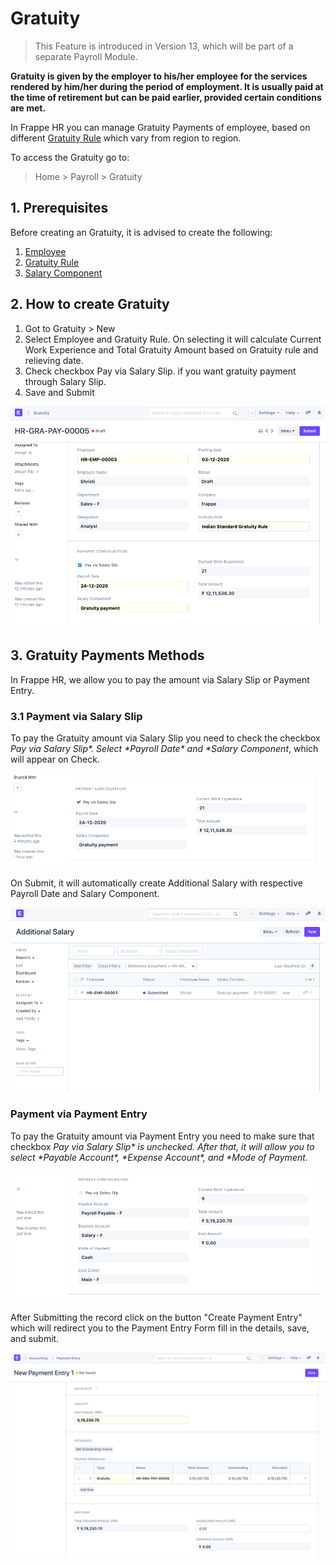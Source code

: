 
# Gratuity



> This Feature is introduced in Version 13, which will be part of a separate Payroll Module.


**Gratuity is given by the employer to his/her employee for the services rendered by him/her during the period of employment. It is usually paid at the time of retirement but can be paid earlier, provided certain conditions are met.**


In Frappe HR you can manage Gratuity Payments of employee, based on different [Gratuity Rule](/docs/en/human-resources/gratuity-rule) which vary from region to region.


To access the Gratuity go to:


> Home > Payroll > Gratuity


## 1. Prerequisites


Before creating an Gratuity, it is advised to create the following:


1. [Employee](/docs/en/human-resources/employee)
2. [Gratuity Rule](/docs/en/human-resources/gratuity-rule)
3. [Salary Component](/docs/en/human-resources/salary-component)


## 2. How to create Gratuity


1. Got to Gratuity > New
2. Select Employee and Gratuity Rule. On selecting it will calculate Current Work Experience and Total Gratuity Amount based on Gratuity rule and relieving date.
3. Check checkbox Pay via Salary Slip. if you want gratuity payment through Salary Slip.
4. Save and Submit


![Gratuity](/files/gratuity.png)


## 3. Gratuity Payments Methods


In Frappe HR, we allow you to pay the amount via Salary Slip or Payment Entry.


### 3.1 Payment via Salary Slip


To pay the Gratuity amount via Salary Slip you need to check the checkbox **Pay via Salary Slip*\*. Select \**Payroll Date*\* and \**Salary Component**, which will appear on Check.


![payment conf via salary slip](/files/payment-conf-via-salary-slip.png)


On Submit, it will automatically create Additional Salary with respective Payroll Date and Salary Component.


![gratuity payment via salary slip](/files/gratuity-payment-via-salary-slip.png)


### Payment via Payment Entry


To pay the Gratuity amount via Payment Entry you need to make sure that checkbox **Pay via Salary Slip*\* is unchecked. After that, it will allow you to select \**Payable Account*\*, \**Expense Account*\*, and \**Mode of Payment**.


![payment conf via payment entry](/files/payment-conf-via-payment-entry.png)


After Submitting the record click on the button "Create Payment Entry" which will redirect you to the Payment Entry Form fill in the details, save, and submit.


![gratuity payment via payment entry](/files/gratuity-payment-via-payment-entry.png)




